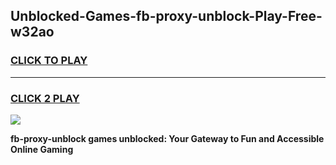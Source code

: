 
## Unblocked-Games-fb-proxy-unblock-Play-Free-w32ao
<h3>
<a href="https://premium76.site?title=fb-proxy-unblock&ref=23A">CLICK TO PLAY</a></h3>
<hr>

<h3>
<a href="https://premium76.site?title=fb-proxy-unblock&ref=23A">CLICK 2 PLAY</a>
  
</h3>

<a href="https://premium76.site?title=fb-proxy-unblock&ref=23A"><img src="https://clearcache.store/games.png"></a>


**fb-proxy-unblock games unblocked: Your Gateway to Fun and Accessible Online Gaming**

